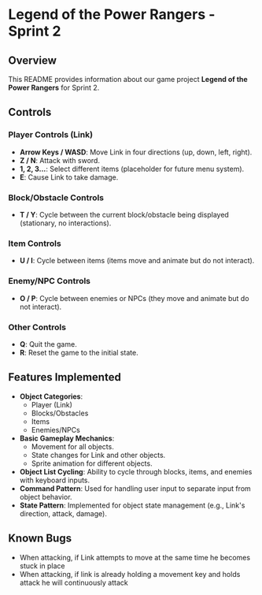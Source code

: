 # Legend of the Power Rangers - Sprint 2

## Overview

This README provides information about our game project **Legend of the Power Rangers** for Sprint 2.

## Controls

### Player Controls (Link)
- **Arrow Keys / WASD**: Move Link in four directions (up, down, left, right).
- **Z / N**: Attack with sword.
- **1, 2, 3...**: Select different items (placeholder for future menu system).
- **E**: Cause Link to take damage.
  
### Block/Obstacle Controls
- **T / Y**: Cycle between the current block/obstacle being displayed (stationary, no interactions).

### Item Controls
- **U / I**: Cycle between items (items move and animate but do not interact).

### Enemy/NPC Controls
- **O / P**: Cycle between enemies or NPCs (they move and animate but do not interact).

### Other Controls
- **Q**: Quit the game.
- **R**: Reset the game to the initial state.

## Features Implemented
- **Object Categories**:
  - Player (Link)
  - Blocks/Obstacles
  - Items
  - Enemies/NPCs
- **Basic Gameplay Mechanics**:
  - Movement for all objects.
  - State changes for Link and other objects.
  - Sprite animation for different objects.
- **Object List Cycling**: Ability to cycle through blocks, items, and enemies with keyboard inputs.
- **Command Pattern**: Used for handling user input to separate input from object behavior.
- **State Pattern**: Implemented for object state management (e.g., Link's direction, attack, damage).

## Known Bugs
- When attacking, if Link attempts to move at the same time he becomes stuck in place
- When attacking, if link is already holding a movement key and holds attack he will continuously attack

